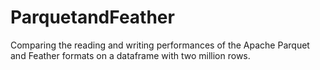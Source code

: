 # ParquetandFeather
Comparing the reading and writing performances of the Apache Parquet and Feather formats on a dataframe with two million rows. 
